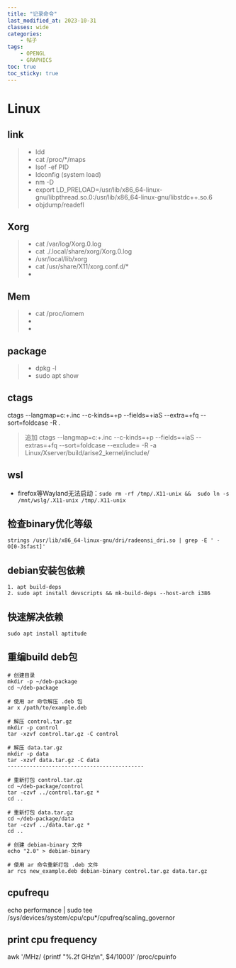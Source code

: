 ```yaml
---
title: "记录命令"
last_modified_at: 2023-10-31
classes: wide
categories:
    - 帖子
tags:  
    - OPENGL
    - GRAPHICS
toc: true
toc_sticky: true
---
```

# Linux

## link
>* ldd
>* cat /proc/*/maps
>* lsof -ef PID
>* ldconfig (system load)
>* nm -D
>* export LD_PRELOAD=/usr/lib/x86_64-linux-gnu/libpthread.so.0:/usr/lib/x86_64-linux-gnu/libstdc++.so.6
>* objdump/readefl

## Xorg
>* cat /var/log/Xorg.0.log
>* cat ./.local/share/xorg/Xorg.0.log
>* /usr/local/lib/xorg
>* cat /usr/share/X11/xorg.conf.d/*
>* 

## Mem
>* cat /proc/iomem
>*
>* 

## package
>* dpkg -l 
>* sudo apt show


## ctags
ctags --langmap=c:+.inc --c-kinds=+p --fields=+iaS --extra=+fq --sort=foldcase -R .
 > 追加 ctags --langmap=c:+.inc --c-kinds=+p --fields=+iaS --extras=+fq --sort=foldcase --exclude=  -R -a Linux/Xserver/build/arise2_kernel/include/


## wsl

* firefox等Wayland无法启动：`sudo rm -rf /tmp/.X11-unix &&  sudo ln -s /mnt/wslg/.X11-unix /tmp/.X11-unix`

## 检查binary优化等级
    strings /usr/lib/x86_64-linux-gnu/dri/radeonsi_dri.so | grep -E ' -O[0-3sfast]'

## debian安装包依赖
    1. apt build-deps
    2. sudo apt install devscripts && mk-build-deps --host-arch i386

## 快速解决依赖
    sudo apt install aptitude


## 重编build deb包
```
# 创建目录
mkdir -p ~/deb-package
cd ~/deb-package

# 使用 ar 命令解压 .deb 包
ar x /path/to/example.deb

# 解压 control.tar.gz
mkdir -p control
tar -xzvf control.tar.gz -C control

# 解压 data.tar.gz
mkdir -p data
tar -xzvf data.tar.gz -C data
-------------------------------------------

# 重新打包 control.tar.gz
cd ~/deb-package/control
tar -czvf ../control.tar.gz *
cd ..

# 重新打包 data.tar.gz
cd ~/deb-package/data
tar -czvf ../data.tar.gz *
cd ..

# 创建 debian-binary 文件
echo "2.0" > debian-binary

# 使用 ar 命令重新打包 .deb 文件
ar rcs new_example.deb debian-binary control.tar.gz data.tar.gz
```

## cpufrequ

echo performance | sudo tee /sys/devices/system/cpu/cpu*/cpufreq/scaling_governor

## print cpu frequency

awk '/MHz/ {printf "%.2f GHz\n", $4/1000}' /proc/cpuinfo
